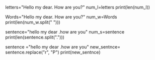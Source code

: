 letters="Hello my dear. How are you?"
num_l=letters
print(len(num_l))

Words="Hello my dear. How are you?"
num_w=Words
print(len(num_w.split(" ")))

sentence="hello my dear .how are you"
num_s=sentence
print(len(sentence.split(".")))

sentence ="hello my dear .how are you"
new_sentnce= sentence.replace("r", "P")
print(new_sentnce)
